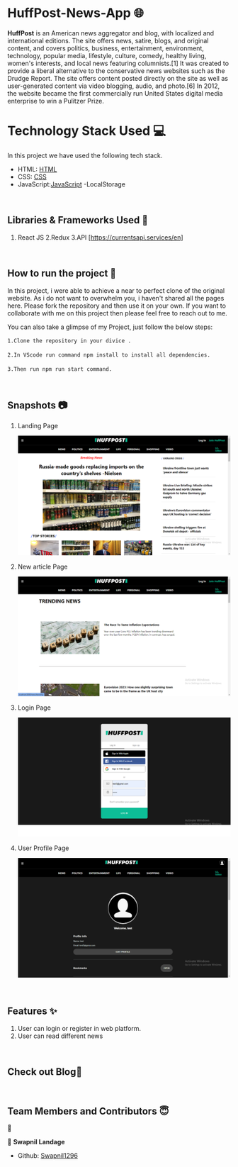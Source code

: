 # HuffPost-News-App 🌐

**HuffPost** is an American news aggregator and blog, with localized and international editions. The site offers news, satire, blogs, and original content, and covers politics, business, entertainment, environment, technology, popular media, lifestyle, culture, comedy, healthy living, women's interests, and local news featuring columnists.[1] It was created to provide a liberal alternative to the conservative news websites such as the Drudge Report. The site offers content posted directly on the site as well as user-generated content via video blogging, audio, and photo.[6] In 2012, the website became the first commercially run United States digital media enterprise to win a Pulitzer Prize.

# Technology Stack Used 💻

In this project we have used the following tech stack.

- HTML: [HTML](https://developer.mozilla.org/en-US/docs/Web/HTML)
- CSS: [CSS](https://developer.mozilla.org/en-US/docs/Web/CSS)
- JavaScript:[JavaScript](https://developer.mozilla.org/en-US/docs/Web/JavaScript)
-LocalStorage


<br>

## Libraries & Frameworks Used 🌟

1. React JS
2.Redux
3.API  [https://currentsapi.services/en]


<br>

## How to run the project 📑

In this project, i were able to achieve a near to perfect clone of the original website. As i do not want to overwhelm you, i haven't shared all the pages here. Please fork the repository and then use it on your own. If you want to collaborate with me on this project then please feel free to reach out to me.

You can also take a glimpse of my Project, just follow the below steps:

    1.Clone the repository in your divice .

    2.In VScode run command npm install to install all dependencies.

    3.Then run npm run start command.

<br>

## Snapshots 📷

1. Landing Page

   ![FoodXprs](./Utensils/Frontpage.png)

2. New article Page

   ![FoodXprs](./Utensils/News.png)

3. Login Page

   ![FoodXprs](./Utensils/Login.png)

4. User Profile Page

   ![FoodXprs](./Utensils/Profile.png)



<br>

## Features ✨

1. User can login or register in web platform.
2. User can read different news

<br>

## Check out Blog🎥



<br>

## Team Members and Contributors 😇

👤

👤 **Swapnil Landage**

- Github: [Swapnil1296](https://github.com/Swapnil1296)


